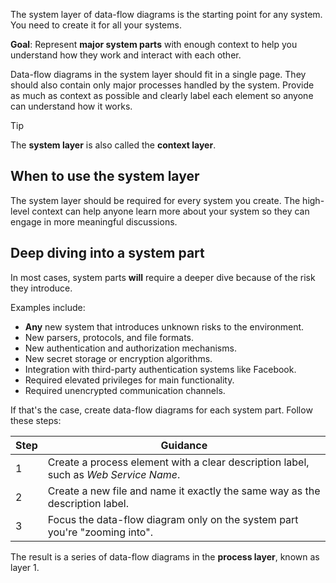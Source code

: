 The system layer of data-flow diagrams is the starting point for any system. You need to create it for all your systems. 

**Goal**: Represent **major system parts** with enough context to help you understand how they work and interact with each other.

Data-flow diagrams in the system layer should fit in a single page. They should also contain only major processes handled by the system. Provide as much as context as possible and clearly label each element so anyone can understand how it works.

> [!TIP]
> The **system layer** is also called the **context layer**.

## When to use the system layer

The system layer should be required for every system you create. The high-level context can help anyone learn more about your system so they can engage in more meaningful discussions.

## Deep diving into a system part

In most cases, system parts **will** require a deeper dive because of the risk they introduce.

Examples include:

- **Any** new system that introduces unknown risks to the environment.
- New parsers, protocols, and file formats.
- New authentication and authorization mechanisms.
- New secret storage or encryption algorithms.
- Integration with third-party authentication systems like Facebook.
- Required elevated privileges for main functionality.
- Required unencrypted communication channels.

If that's the case, create data-flow diagrams for each system part. Follow these steps:

|Step|Guidance|
|----|--------|
|1|Create a process element with a clear description label, such as *Web Service Name*.|
|2|Create a new file and name it exactly the same way as the description label.|
|3|Focus the data-flow diagram only on the system part you're "zooming into".|

The result is a series of data-flow diagrams in the **process layer**, known as layer 1.
